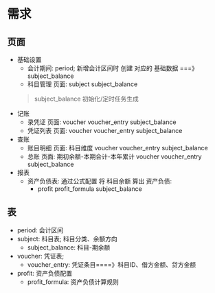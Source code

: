 # 需求

## 页面

- 基础设置
    - 会计期间: period; 新增会计区间时 创建 对应的 基础数据 ===》subject_balance
    - 科目管理 页面: subject subject_balance
    > subject_balance 初始化/定时任务生成
- 记账
    - 录凭证 页面: voucher voucher_entry subject_balance
    - 凭证列表 页面: voucher voucher_entry subject_balance
- 查账
    - 账目明细 页面: 科目维度  voucher voucher_entry subject_balance
    - 总账 页面: 期初余额-本期合计-本年累计  voucher voucher_entry subject_balance
- 报表
    - 资产负债表: 通过公式配置 将 科目余额 算出 资产负债: 
        - profit profit_formula subject_balance

## 表

- period: 会计区间
- subject: 科目表; 科目分类、余额方向
    - subject_balance: 科目-期余额
- voucher: 凭证表; 
    - voucher_entry: 凭证条目====》科目ID、借方金额、贷方金额
- profit: 资产负债配置
    - profit_formula: 资产负债计算规则
